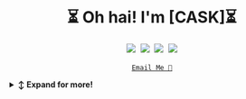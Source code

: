 
<!-- Title -->
<h1 align="center" title="Hey!">⏳ Oh hai! I'm [CASK]⏳</h1>


<!-- Social Links-->
<p align="center">
   <kbd>
  <a href="https://twitter.com/CaskJT" title="Twitter - @CaskJT"><img src="https://img.shields.io/badge/-@CaskJT-00acee?style=flat&logo=Twitter&logoColor=white" /></a>
  <a href="https://www.linkedin.com/in/linkedcask" title="LinkedIn - Alicia Sykes"><img src="https://img.shields.io/badge/-Cask J. Thomson-0072b1?style=flat&logo=Linkedin&logoColor=white" /></a>
  <a href="https://github.com/CASKexe" title="GitHub - @CASKexe"><img src="https://img.shields.io/badge/-CASKexe-3a3a3a?style=flat&logo=GitHub&logoColor=white" /></a>
    <a href="https://CASK.zone" title="My website / random blog"><img src="https://img.shields.io/badge/web/blog-CASK.zone-blue" /></a>
  </kbd>
</p>

<!-- Email -->
<p align="center">
<a href="mailto:exe@cask.zone" title="Email Address"><code>Email Me 📧</code></a>
</p>
   
<!-- collapsible -->  
<details>
   <summary><b>↕️ Expand for more!</b></summary>
   
   <br>
   
<!-- About -->
<details>
  <summary><b>👤 Who?</b></summary>
    <p>
      <img align="left" width="250" src="https://github.com/Caskexe/CASKexe/blob/main/cask-becomes-the-tree.png" alt="Cask J. Thomson" />
      
<blockquote>
I am Callum Cask-Joseph Thomson. Most people call me Cask!

At the age of 15, I embarked on my career by founding a web design business that specialized in comprehensive branding solutions, encompassing logos, design, and brand identities. My love for media and music had already been kindled during childhood, where I spent most of my time designing album covers and band logos.

Since then, I have created and developed multiple brands, products, and applications, while also working as a system administrator for both local and remote data centres. My fervour for cybersecurity led me to write a book on the topic, titled Under Constant Supervision.

I possess a keen attention to detail when it comes to digital "hygiene" and have established various folder structures and file naming conventions. These methods may prove beneficial to you or spark inspiration for developing your own system...or not 😂

When I'm not engrossed in the digital realm, you can find me at a synthesizer or an old analog sound desk, surrounded by reel-to-reels and vintage equipment. My growing passion for high-resolution audio and the interplay between analog and digital sound only continues to expand.
</blockquote>
    
----
<!--  Skills -->  
<details>
  <summary><b>🛠️ Skillzz</b></summary>
<p>

| **Category** | **Experience** |
| - | - |
**Languages** | ![JavaScript](https://img.shields.io/static/v1?label=&message=JavaScript&color=F7DF1E&logo=javascript&logoColor=FFFFFF) ![HTML](https://img.shields.io/static/v1?label=&message=HTML&color=orange&logo=html5&logoColor=FFFFFF)  ![CSS](https://img.shields.io/static/v1?label=&message=CSS&color=orange&logo=css3&logoColor=FFFFFF)  ![PHP](https://img.shields.io/static/v1?label=&message=PHP&color=777BB4&logo=php&logoColor=FFFFFF)   ![XML](https://img.shields.io/static/v1?label=&message=XML&color=red) ![Python](https://img.shields.io/static/v1?label=&message=Python&color=3C78A9&logo=python&logoColor=FFFFFF)       ![Markdown](https://img.shields.io/static/v1?label=&message=Markdown&color=000000&logo=markdown&logoColor=FFFFFF) ![Kotlin](https://img.shields.io/static/v1?label=&message=Kotlin&color=7F52FF&logo=kotlin&logoColor=FFFFFF)
**Applications** |   ![Photoshop](https://img.shields.io/static/v1?label=&message=Adobe%20Photoshop&color=blue&logo=adobephotoshop&logoColor=FFFFFF)   ![Illustrator](https://img.shields.io/static/v1?label=&message=Adobe%20Illustrator&color=orange&logo=adobeillustrator&logoColor=FFFFFF) ![Lightroom](https://img.shields.io/static/v1?label=&message=Adobe%20Lightroom&color=darkblue&logo=adobelightroom&logoColor=FFFFFF) ![Premier ePro](https://img.shields.io/static/v1?label=&message=Adobe%20Premiere%20Pro&color=purple&logo=adobepremierepro&logoColor=FFFFFF) ![After Effects](https://img.shields.io/static/v1?label=&message=Adobe%20After%20Effects&color=darkblue&logo=adobeaftereffects&logoColor=FFFFFF) ![XD](https://img.shields.io/static/v1?label=&message=Adobe%20XD&color=red&logo=adobeaftereffects&logoColor=FFFFFF) ![InDesign](https://img.shields.io/static/v1?label=&message=Adobe%20InDesign&color=darkred&logo=adobeindesign&logoColor=FFFFFF) ![Corel](https://img.shields.io/static/v1?label=&message=Corel%20Suite&color=darkred&logo=corel&logoColor=FFFFFF)  ![3DS](https://img.shields.io/static/v1?label=&message=Autodesk%203DSMax&color=green&logo=autodesk&logoColor=FFFFFF) ![Cinema 4D](https://img.shields.io/static/v1?label=&message=Cinema%204D&color=blue&logo=cinema4d&logoColor=FFFFFF) ![Blender](https://img.shields.io/static/v1?label=&message=Blender&color=orange&logo=blender&logoColor=FFFFFF) ![Unreal Engine](https://img.shields.io/static/v1?label=&message=Unreal%20Engine&color=black&logo=unrealengine&logoColor=FFFFFF) ![Unity](https://img.shields.io/static/v1?label=&message=Unity&color=black&logo=unity&logoColor=FFFFFF)  ![VS Code](https://img.shields.io/static/v1?label=&message=VS%20Code&color=9013FE&logo=visualstudiocode&logoColor=FFFFFF)![Android Studio](https://img.shields.io/static/v1?label=&message=Android%20Studio&color=3DDC84&logo=androidstudio&logoColor=FFFFFF)
**Cloud** | ![Azure](https://img.shields.io/static/v1?label=&message=Azure&color=0078D4&logo=microsoftazure&logoColor=FFFFFF)  ![AWS](https://img.shields.io/static/v1?label=&message=AWS&color=orange&logo=amazon&logoColor=FFFFFF) ![Alibaba](https://img.shields.io/static/v1?label=&message=Alibaba%20Cloud&color=darkorange&logo=alibabacloud&logoColor=FFFFFF) ![Heroku](https://img.shields.io/static/v1?label=&message=Heroku&color=430098&logo=heroku&logoColor=FFFFFF)    ![Google Cloud](https://img.shields.io/static/v1?label=&message=Google%20Cloud&color=4285F4&logo=googlecloud&logoColor=FFFFFF) ![Docker](https://img.shields.io/static/v1?label=&message=Docker&color=2496ED&logo=docker&logoColor=FFFFFF)   ![Kubernetes](https://img.shields.io/static/v1?label=&message=Kubernetes&color=yellow&logo=Kubernetes&logoColor=FFFFFF)
**Operating Systems** | ![Windows](https://img.shields.io/static/v1?label=&message=Windows&color=blue&logo=windows&logoColor=white)  ![Mac OS](https://img.shields.io/static/v1?label=&message=Mac%20OS&color=silver&logo=apple&logoColor=black) ![Ubuntu](https://img.shields.io/static/v1?label=&message=Ubuntu&color=orange&logo=ubuntu&logoColor=000000)  ![CentOS](https://img.shields.io/static/v1?label=&message=CentOS&color=orange&logo=linux&logoColor=000000) ![Debian](https://img.shields.io/static/v1?label=&message=Debian&color=orange&logo=debian&logoColor=000000) ![Fedora](https://img.shields.io/static/v1?label=&message=Fedora&color=orange&logo=fedora&logoColor=000000) ![Mint](https://img.shields.io/static/v1?label=&message=Mint&color=orange&logo=linuxmint&logoColor=000000) ![Android](https://img.shields.io/static/v1?label=&message=Android&color=3DDC84&logo=android&logoColor=FFFFFF) 
**Frontend/Framework** |![Node.js](https://img.shields.io/static/v1?label=&message=Node.js&color=339933&logo=nodedotjs&logoColor=FFFFFF) ![Angular](https://img.shields.io/static/v1?label=&message=Angular&color=red&logo=angular&logoColor=FFFFFF) ![Ionic](https://img.shields.io/static/v1?label=&message=Ionic&color=blue&logo=ionic&logoColor=FFFFFF)
**Backend/Platforms** |![cPanel](https://img.shields.io/static/v1?label=&message=cPanel&color=white&logo=cpanel&logoColor=black)  ![WordPress](https://img.shields.io/static/v1?label=&message=WordPress&color=blue&logo=wordpress&logoColor=FFFFFF) ![Jekyll](https://img.shields.io/static/v1?label=&message=jekyll&color=blue&logo=jekyll&logoColor=FFFFFF) ![Bootstrap](https://img.shields.io/static/v1?label=&message=Bootsrap&color=darkblue&logo=bootstrap&logoColor=FFFFFF)

